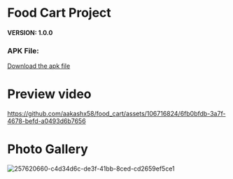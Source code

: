 # Food Cart Project


#### VERSION: 1.0.0
### APK File:
<a href="https://github.com/SeyyedAmirNimaGhaebi/food-menu/releases/tag/food">Download the apk file</a>

# Preview video

https://github.com/aakashx58/food_cart/assets/106716824/6fb0bfdb-3a7f-4678-befd-a0493d6b7656


# Photo Gallery

![257620660-c4d34d6c-de3f-41bb-8ced-cd2659ef5ce1](https://github.com/aakashx58/food_cart/assets/106716824/1f0ca567-99f5-4e04-8bbf-ac18a0d9578f)
